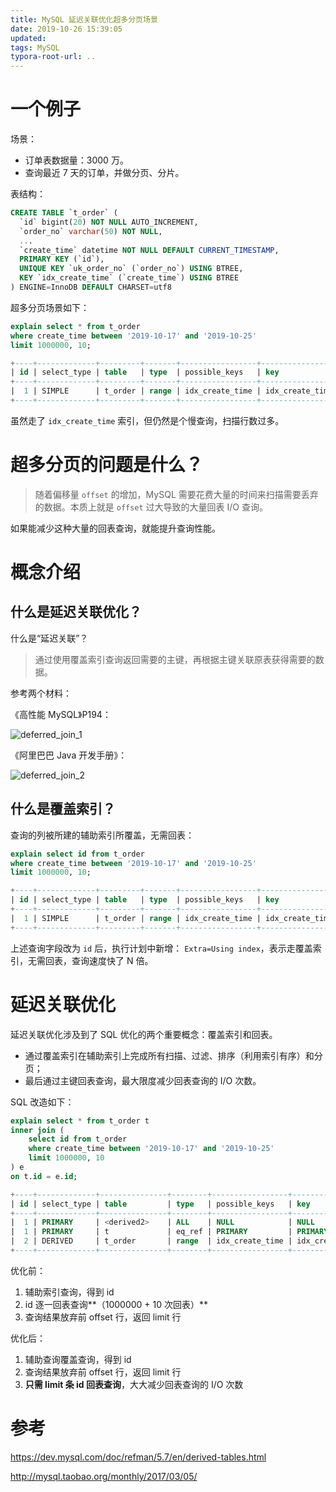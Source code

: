 ```yaml
---
title: MySQL 延迟关联优化超多分页场景
date: 2019-10-26 15:39:05
updated:
tags: MySQL
typora-root-url: ..
---
```


# 一个例子

场景：

* 订单表数据量：3000 万。
* 查询最近 7 天的订单，并做分页、分片。

表结构：

```sql
CREATE TABLE `t_order` (
  `id` bigint(20) NOT NULL AUTO_INCREMENT,
  `order_no` varchar(50) NOT NULL,
  ...
  `create_time` datetime NOT NULL DEFAULT CURRENT_TIMESTAMP,
  PRIMARY KEY (`id`),
  UNIQUE KEY `uk_order_no` (`order_no`) USING BTREE,
  KEY `idx_create_time` (`create_time`) USING BTREE
) ENGINE=InnoDB DEFAULT CHARSET=utf8
```

超多分页场景如下：

```sql
explain select * from t_order 
where create_time between '2019-10-17' and '2019-10-25' 
limit 1000000, 10;

+----+-------------+---------+-------+-----------------+-----------------+---------+------+---------+-----------------------+
| id | select_type | table   | type  | possible_keys   | key             | key_len | ref  | rows    | Extra                 |
+----+-------------+---------+-------+-----------------+-----------------+---------+------+---------+-----------------------+
|  1 | SIMPLE      | t_order | range | idx_create_time | idx_create_time | 5       | NULL | 3775048 | Using index condition |
+----+-------------+---------+-------+-----------------+-----------------+---------+------+---------+-----------------------+
```

虽然走了 `idx_create_time` 索引，但仍然是个慢查询，扫描行数过多。

# 超多分页的问题是什么？

> 随着偏移量 `offset` 的增加，MySQL 需要花费大量的时间来扫描需要丢弃的数据。本质上就是 `offset` 过大导致的大量回表 I/O 查询。

如果能减少这种大量的回表查询，就能提升查询性能。

# 概念介绍

## 什么是延迟关联优化？

什么是“延迟关联”？

>  通过使用覆盖索引查询返回需要的主键，再根据主键关联原表获得需要的数据。 

参考两个材料：

《高性能 MySQL》P194：

![deferred_join_1](/img/mysql/deferred_join_1.png)

《阿里巴巴 Java 开发手册》：

![deferred_join_2](/img/mysql/deferred_join_2.png)

## 什么是覆盖索引？

查询的列被所建的辅助索引所覆盖，无需回表：

```sql
explain select id from t_order 
where create_time between '2019-10-17' and '2019-10-25' 
limit 1000000, 10;

+----+-------------+---------+-------+-----------------+-----------------+---------+------+---------+--------------------------+
| id | select_type | table   | type  | possible_keys   | key             | key_len | ref  | rows    | Extra                    |
+----+-------------+---------+-------+-----------------+-----------------+---------+------+---------+--------------------------+
|  1 | SIMPLE      | t_order | range | idx_create_time | idx_create_time | 5       | NULL | 3775048 | Using where; Using index |
+----+-------------+---------+-------+-----------------+-----------------+---------+------+---------+--------------------------+
```

上述查询字段改为 `id` 后，执行计划中新增： `Extra=Using index`，表示走覆盖索引，无需回表，查询速度快了 N 倍。

# 延迟关联优化

延迟关联优化涉及到了 SQL 优化的两个重要概念：覆盖索引和回表。

* 通过覆盖索引在辅助索引上完成所有扫描、过滤、排序（利用索引有序）和分页；
* 最后通过主键回表查询，最大限度减少回表查询的 I/O 次数。

SQL 改造如下：

```sql
explain select * from t_order t 
inner join (
    select id from t_order 
    where create_time between '2019-10-17' and '2019-10-25' 
    limit 1000000, 10
) e 
on t.id = e.id;

+----+-------------+---------------+--------+-----------------+-----------------+---------+------+---------+--------------------------+
| id | select_type | table         | type   | possible_keys   | key             | key_len | ref  | rows    | Extra                    |
+----+-------------+---------------+--------+-----------------+-----------------+---------+------+---------+--------------------------+
|  1 | PRIMARY     | <derived2>    | ALL    | NULL            | NULL            | NULL    | NULL | 1000010 | NULL                     |
|  1 | PRIMARY     | t             | eq_ref | PRIMARY         | PRIMARY         | 8       | e.id |       1 | NULL                     |
|  2 | DERIVED     | t_order       | range  | idx_create_time | idx_create_time | 5       | NULL | 3775048 | Using where; Using index |
+----+-------------+---------------+--------+-----------------+-----------------+---------+------+---------+--------------------------+
```

优化前：

1. 辅助索引查询，得到 id
2. id 逐一回表查询**（1000000  + 10 次回表）**
3. 查询结果放弃前 offset 行，返回 limit 行

优化后：

1. 辅助查询覆盖查询，得到 id
2. 查询结果放弃前 offset 行，返回 limit 行
3. **只需 limit 条 id 回表查询**，大大减少回表查询的 I/O 次数

# 参考

https://dev.mysql.com/doc/refman/5.7/en/derived-tables.html

http://mysql.taobao.org/monthly/2017/03/05/